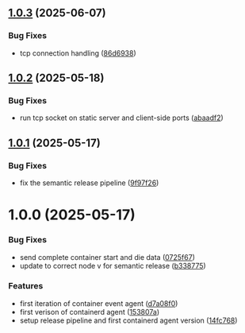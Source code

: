 ## [1.0.3](https://github.com/MA-DOS/ContainerAgent/compare/v1.0.2...v1.0.3) (2025-06-07)


### Bug Fixes

* tcp connection handling ([86d6938](https://github.com/MA-DOS/ContainerAgent/commit/86d69383f243bd7a6c41f770ecbe716a6507ef6e))

## [1.0.2](https://github.com/MA-DOS/ContainerAgent/compare/v1.0.1...v1.0.2) (2025-05-18)


### Bug Fixes

* run tcp socket on static server and client-side ports ([abaadf2](https://github.com/MA-DOS/ContainerAgent/commit/abaadf22577c2536f6863395563962730ac5e66a))

## [1.0.1](https://github.com/MA-DOS/ContainerAgent/compare/v1.0.0...v1.0.1) (2025-05-17)


### Bug Fixes

* fix the semantic release pipeline ([9f97f26](https://github.com/MA-DOS/ContainerAgent/commit/9f97f26d6cd295286049115b4341dfd304cde589))

# 1.0.0 (2025-05-17)


### Bug Fixes

* send complete container start and die data ([0725f67](https://github.com/MA-DOS/ContainerAgent/commit/0725f672edf51fcc00ca494cc565871c6587bc1d))
* update to correct node v for semantic release ([b338775](https://github.com/MA-DOS/ContainerAgent/commit/b338775c19fc24fef82e893dee5fac95185ae543))


### Features

* first iteration of container event agent ([d7a08f0](https://github.com/MA-DOS/ContainerAgent/commit/d7a08f088a910eb5f13054828aed23f2d87b252a))
* first verison of containerd agent ([153807a](https://github.com/MA-DOS/ContainerAgent/commit/153807ae6fc1b5f3903040e4a2e554b8cf4a6d60))
* setup release pipeline and first containerd agent version ([14fc768](https://github.com/MA-DOS/ContainerAgent/commit/14fc76844436810c3c684ec4011237472a3f5ee9))
